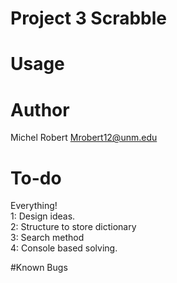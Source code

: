 # Project 3 Scrabble


# Usage


# Author

Michel Robert
Mrobert12@unm.edu

# To-do

Everything!<br/>
1: Design ideas.<br/>
2: Structure to store dictionary<br/>
3: Search method<br/>
4: Console based solving.

#Known Bugs

